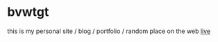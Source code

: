 # bvwtgt

this is my personal site / blog / portfolio / random place on the web
[live](https://bvwtgt.xyz)
